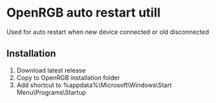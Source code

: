 # OpenRGB auto restart utill
Used for auto restart when new device connected or old disconnected

## Installation
1. Download latest release
2. Copy to OpenRGB installation folder
3. Add shortcut to %appdata%\Microsoft\Windows\Start Menu\Programs\Startup
